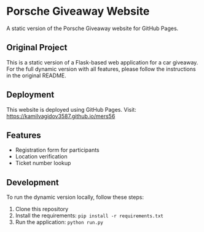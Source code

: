 # Porsche Giveaway Website

A static version of the Porsche Giveaway website for GitHub Pages.

## Original Project

This is a static version of a Flask-based web application for a car giveaway. For the full dynamic version with all features, please follow the instructions in the original README.

## Deployment

This website is deployed using GitHub Pages. Visit: https://kamilvagidov3587.github.io/mers56

## Features

- Registration form for participants
- Location verification
- Ticket number lookup

## Development

To run the dynamic version locally, follow these steps:

1. Clone this repository
2. Install the requirements: `pip install -r requirements.txt`
3. Run the application: `python run.py`

